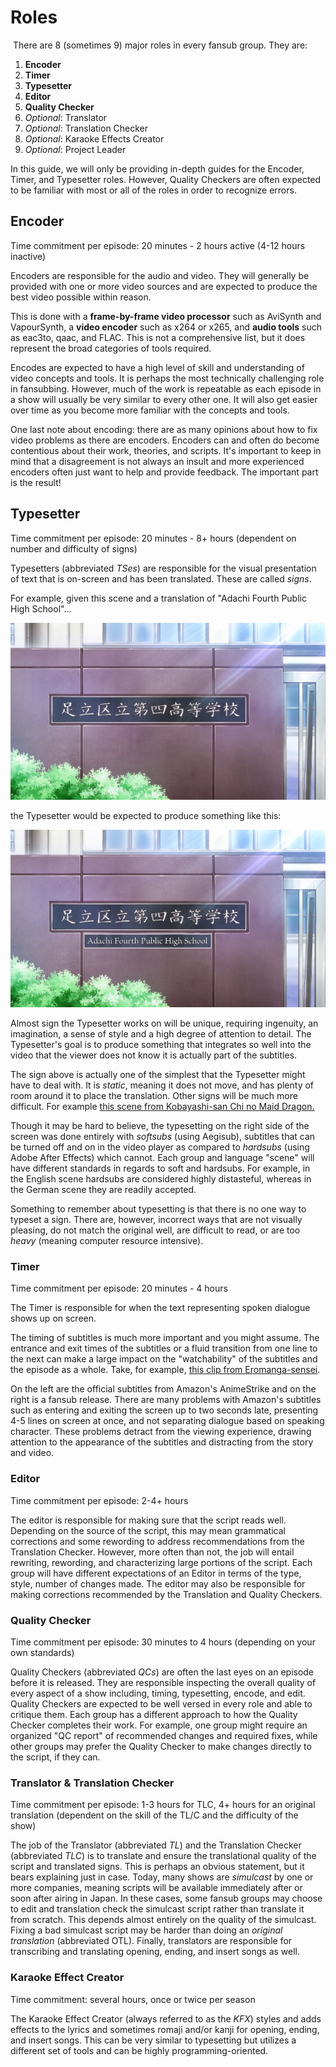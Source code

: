 # Roles

 There are 8 (sometimes 9) major roles in every fansub group. They are:

1.  **Encoder**
2.  **Timer**
3.  **Typesetter**
4.  **Editor**
5.  **Quality Checker**
6.  *Optional*: Translator
7.  *Optional*: Translation Checker
8.  *Optional*: Karaoke Effects Creator
9.  *Optional*: Project Leader

In this guide, we will only be providing in-depth guides for the
Encoder, Timer, and Typesetter roles. However, Quality Checkers are
often expected to be familiar with most or all of the roles in order to
recognize errors.

## Encoder

Time commitment per episode: 20 minutes - 2 hours active (4-12 hours
inactive)

Encoders are responsible for the audio and video. They will generally be
provided with one or more video sources and are expected to produce the
best video possible within reason.

This is done with a **frame-by-frame video processor** such as AviSynth
and VapourSynth, a **video encoder** such as x264 or x265, and **audio
tools** such as eac3to, qaac, and FLAC. This is not a comprehensive
list, but it does represent the broad categories of tools required.

Encodes are expected to have a high level of skill and understanding of
video concepts and tools. It is perhaps the most technically challenging
role in fansubbing. However, much of the work is repeatable as each
episode in a show will usually be very similar to every other one. It
will also get easier over time as you become more familiar with the
concepts and tools.

One last note about encoding: there are as many opinions about how to
fix video problems as there are encoders. Encoders can and often do
become contentious about their work, theories, and scripts. It's
important to keep in mind that a disagreement is not always an insult
and more experienced encoders often just want to help and provide
feedback. The important part is the result\!

## Typesetter

Time commitment per episode: 20 minutes - 8+ hours (dependent on number
and difficulty of signs)

Typesetters (abbreviated *TSes*) are responsible for the visual
presentation of text that is on-screen and has been translated. These
are called *signs*.

For example, given this scene and a translation of "Adachi Fourth Public
High
School"...

![\[DameDesuYo\]-Eromanga-sensei---01-(1920x1080-10bit-AAC)-\[05CB518E\].mkv\_snapshot\_03.11\_\[2017.08.18\_21.14.55\].jpg](images/cnvimage100.png)

the Typesetter would be expected to produce something like
this:

![\[DameDesuYo\]-Eromanga-sensei---01-(1920x1080-10bit-AAC)-\[05CB518E\].mkv\_snapshot\_03.11\_\[2017.08.18\_21.14.43\].jpg](images/cnvimage101.png)

Almost sign the Typesetter works on will be unique, requiring ingenuity,
an imagination, a sense of style and a high degree of attention to
detail. The Typesetter's goal is to produce something that integrates so
well into the video that the viewer does not know it is actually part of
the subtitles.

The sign above is actually one of the simplest that the Typesetter might
have to deal with. It is *static*, meaning it does not move, and has
plenty of room around it to place the translation. Other signs will be
much more difficult. For example [this scene from Kobayashi-san Chi no
Maid Dragon.](https://www.youtube.com/watch?v=4BVgygZe7WY)

Though it may be hard to believe, the typesetting on the right side of
the screen was done entirely with *softsubs* (using Aegisub), subtitles
that can be turned off and on in the video player as compared
to *hardsubs* (using Adobe After Effects) which cannot. Each group and
language "scene" will have different standards in regards to soft and
hardsubs. For example, in the English scene hardsubs are considered
highly distasteful, whereas in the German scene they are readily
accepted.

Something to remember about typesetting is that there is no one way to
typeset a sign. There are, however, incorrect ways that are not visually
pleasing, do not match the original well, are difficult to read, or are
too *heavy* (meaning computer resource intensive).

### Timer

Time commitment per episode: 20 minutes - 4 hours

The Timer is responsible for when the text representing spoken dialogue
shows up on screen.

The timing of subtitles is much more important and you might assume. The
entrance and exit times of the subtitles or a fluid transition from one
line to the next can make a large impact on the "watchability" of the
subtitles and the episode as a whole. Take, for example, [this clip from
Eromanga-sensei](https://www.youtube.com/watch?v=DFYvoGVFfX4).

On the left are the official subtitles from Amazon's AnimeStrike and on
the right is a fansub release. There are many problems with Amazon's
subtitles such as entering and exiting the screen up to two seconds
late, presenting 4-5 lines on screen at once, and not separating
dialogue based on speaking character. These problems detract from the
viewing experience, drawing attention to the appearance of the subtitles
and distracting from the story and video.

### Editor

Time commitment per episode: 2-4+ hours

The editor is responsible for making sure that the script reads well.
Depending on the source of the script, this may mean grammatical
corrections and some rewording to address recommendations from the
Translation Checker. However, more often than not, the job will entail
rewriting, rewording, and characterizing large portions of the script.
Each group will have different expectations of an Editor in terms of the
type, style, number of changes made. The editor may also be responsible
for making corrections recommended by the Translation and Quality
Checkers.

### Quality Checker

Time commitment per episode: 30 minutes to 4 hours (depending on your
own standards)

Quality Checkers (abbreviated *QCs*) are often the last eyes on an
episode before it is released. They are responsible inspecting the
overall quality of every aspect of a show including, timing,
typesetting, encode, and edit. Quality Checkers are expected to be well
versed in every role and able to critique them. Each group has a
different approach to how the Quality Checker completes their work. For
example, one group might require an organized "QC report" of recommended
changes and required fixes, while other groups may prefer the Quality
Checker to make changes directly to the script, if they can.

### Translator & Translation Checker

Time commitment per episode: 1-3 hours for TLC, 4+ hours for an original
translation (dependent on the skill of the TL/C and the difficulty of
the show)

The job of the Translator (abbreviated *TL*) and the Translation Checker
(abbreviated *TLC*) is to translate and ensure the translational quality
of the script and translated signs. This is perhaps an obvious
statement, but it bears explaining just in case. Today, many shows are
*simulcast* by one or more companies, meaning scripts will be available
immediately after or soon after airing in Japan. In these cases, some
fansub groups may choose to edit and translation check the simulcast
script rather than translate it from scratch. This depends almost
entirely on the quality of the simulcast. Fixing a bad simulcast script
may be harder than doing an *original translation* (abbreviated OTL).
Finally, translators are responsible for transcribing and translating
opening, ending, and insert songs as well.

### Karaoke Effect Creator

Time commitment: several hours, once or twice per season

The Karaoke Effect Creator (always referred to as the *KFX*) styles and
adds effects to the lyrics and sometimes romaji and/or kanji for
opening, ending, and insert songs. This can be very similar to
typesetting but utilizes a different set of tools and can be highly
programming-oriented.
